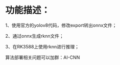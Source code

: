 # 功能描述：

1、使用官方的yolov8代码，修改export转出onnx文件；

2、通过onnx生成rknn文件；

3、在RK3588上使用rknn进行推理；

算法部署相关问题可以加群：AI-CNN
